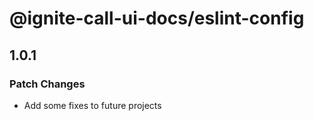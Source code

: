 # @ignite-call-ui-docs/eslint-config

## 1.0.1

### Patch Changes

- Add some fixes to future projects
